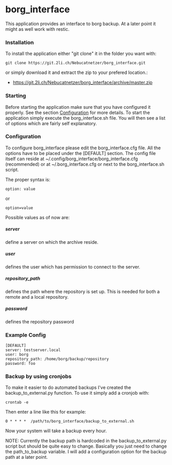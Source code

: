 # borg_interface

This application provides an interface to borg backup. At a later point it might 
as well work with restic.

### Installation
To install the application either "git clone" it in the folder you want with:

```
git clone https://git.2li.ch/Nebucatnetzer/borg_interface.git
```

or simply download it and extract the zip to your prefered location.:
* https://git.2li.ch/Nebucatnetzer/borg_interface/archive/master.zip

### Starting
Before starting the application make sure that you have configured it properly.
See the section [Configuration](https://git.2li.ch/Nebucatnetzer/borg_interface#configuration) for more details.
To start the application simply execute the borg_interface.sh file.
You will then see a list of options which are fairly self explanatory.

### Configuration
To configure borg_interface please edit the borg_interface.cfg file.
All the options have to be placed under the [DEFAULT] section. The config file
itself can reside at ~/.config/borg_interface/borg_interface.cfg (recommended)
or at ~/.borg_interface.cfg or next to the borg_interface.sh script.

The proper syntax is:

```
option: value
```

or

```
option=value
```

Possible values as of now are:

##### server
define a server on which the archive reside.

##### user
defines the user which has permission to connect to the server.

##### repository_path
defines the path where the repository is set up.
This is needed for both a remote and a local repository.

##### password
defines the repository password

### Example Config
```
[DEFAULT]
server: testserver.local
user: borg
repository_path: /home/borg/backup/repository
password: foo
```

### Backup by using cronjobs

To make it easier to do automated backups I've created the backup_to_external.py
function. To use it simply add a cronjob with:

```
crontab -e
```

Then enter a line like this for example:

```
0 * * * *  /path/to/borg_interface/backup_to_external.sh
```

Now your system will take a backup every hour.

NOTE: Currently the backup path is hardcoded in the backup_to_external.py script 
but should be quite easy to change. Basically you just need to change the
path_to_backup variable. I will add a configuration option for the backup path
at a later point.
